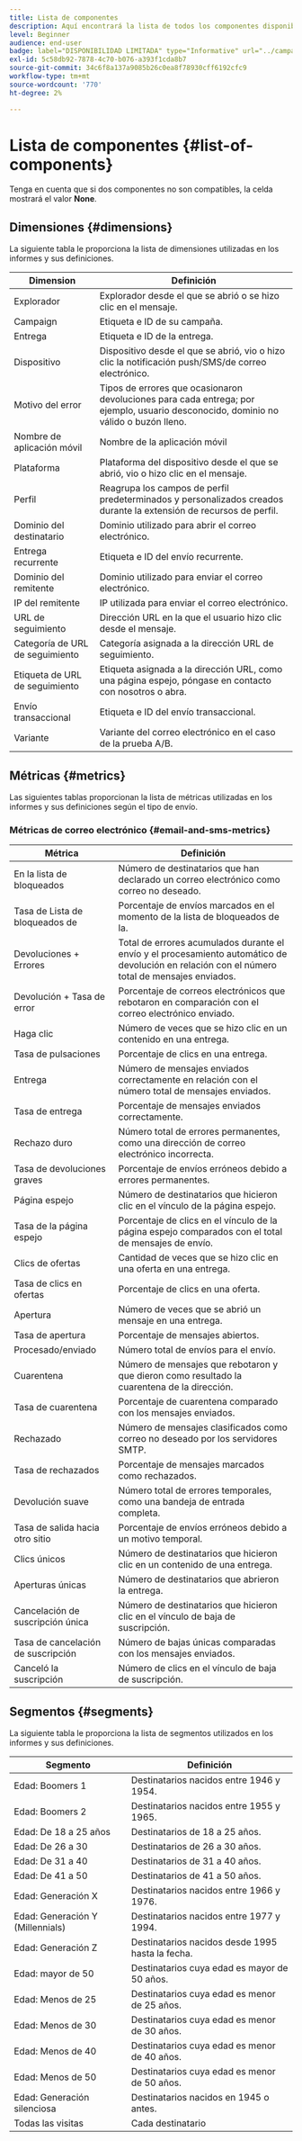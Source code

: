 ```yaml
---
title: Lista de componentes
description: Aquí encontrará la lista de todos los componentes disponibles en     Informes dinámicos, así como sus definiciones.
level: Beginner
audience: end-user
badge: label="DISPONIBILIDAD LIMITADA" type="Informative" url="../campaign-standard-migration-home.md" tooltip="Restringido a usuarios migrados por el Campaign Standard"
exl-id: 5c58db92-7878-4c70-b076-a393f1cda8b7
source-git-commit: 34c6f8a137a9085b26c0ea8f78930cff6192cfc9
workflow-type: tm+mt
source-wordcount: '770'
ht-degree: 2%

---
```


# Lista de componentes {#list-of-components}

Tenga en cuenta que si dos componentes no son compatibles, la celda mostrará el valor **None**.

## Dimensiones {#dimensions}

La siguiente tabla le proporciona la lista de dimensiones utilizadas en los informes y sus definiciones.

<table> 
 <thead> 
  <tr> 
   <th> Dimension<br/> </th> 
   <th> Definición <br/> </th> 
  </tr> 
 </thead> 
 <tbody> 
  <tr> 
   <td> Explorador<br/> </td> 
   <td> Explorador desde el que se abrió o se hizo clic en el mensaje.<br/> </td> 
  </tr> 
  <tr> 
   <td> Campaign<br/> </td> 
   <td> Etiqueta e ID de su campaña.<br/> </td> 
  </tr> 
  <tr> 
   <td> Entrega<br/> </td> 
   <td> Etiqueta e ID de la entrega.<br/> </td> 
  </tr> 
  <tr> 
   <td> Dispositivo<br/> </td> 
   <td> Dispositivo desde el que se abrió, vio o hizo clic la notificación push/SMS/de correo electrónico.<br/> </td> 
  </tr> 
  <tr> 
   <td> Motivo del error <br/> </td> 
   <td> Tipos de errores que ocasionaron devoluciones para cada entrega; por ejemplo, usuario desconocido, dominio no válido o buzón lleno.<br/> </td> 
  </tr> 
  <tr> 
   <td> Nombre de aplicación móvil<br/> </td> 
   <td> Nombre de la aplicación móvil <br/> </td> 
  </tr>
  <tr> 
   <td> Plataforma<br/> </td> 
   <td> Plataforma del dispositivo desde el que se abrió, vio o hizo clic en el mensaje.<br/> </td> 
  </tr> 
  <tr> 
   <td> Perfil <br/> </td> 
   <td> Reagrupa los campos de perfil predeterminados y personalizados creados durante la extensión de recursos de perfil.<br/> </td> 
  </tr> 
  <tr> 
   <td> Dominio del destinatario <br/> </td> 
   <td> Dominio utilizado para abrir el correo electrónico.<br/> </td> 
  </tr> 
  <tr> 
   <td> Entrega recurrente<br/> </td> 
   <td> Etiqueta e ID del envío recurrente.<br/> </td> 
  </tr> 
  <tr> 
   <td> Dominio del remitente<br/> </td> 
   <td> Dominio utilizado para enviar el correo electrónico.<br/> </td> 
  </tr> 
  <tr> 
   <td> IP del remitente <br/> </td> 
   <td> IP utilizada para enviar el correo electrónico.<br/> </td> 
  </tr> 
  <tr> 
   <td> URL de seguimiento <br/> </td> 
   <td> Dirección URL en la que el usuario hizo clic desde el mensaje.<br/> </td> 
  </tr> 
  <tr> 
   <td> Categoría de URL de seguimiento <br/> </td> 
   <td> Categoría asignada a la dirección URL de seguimiento.<br/> </td> 
  </tr> 
  <tr> 
   <td> Etiqueta de URL de seguimiento <br/> </td> 
   <td> Etiqueta asignada a la dirección URL, como una página espejo, póngase en contacto con nosotros o abra.<br/> </td> 
  </tr> 
  <tr> 
   <td> Envío transaccional<br/> </td> 
   <td> Etiqueta e ID del envío transaccional.<br/> </td> 
  </tr> 
  <tr> 
   <td> Variante<br/> </td> 
   <td> Variante del correo electrónico en el caso de la prueba A/B.<br/> </td> 
  </tr> 
 </tbody> 
</table>

## Métricas {#metrics}

Las siguientes tablas proporcionan la lista de métricas utilizadas en los informes y sus definiciones según el tipo de envío.

### Métricas de correo electrónico {#email-and-sms-metrics}

<table> 
 <thead> 
  <tr> 
   <th> Métrica <br/> </th> 
   <th> Definición <br/> </th> 
  </tr> 
 </thead> 
 <tbody> 
  <tr> 
   <td> En la lista de bloqueados <br/> </td> 
   <td> Número de destinatarios que han declarado un correo electrónico como correo no deseado.<br/> </td> 
  </tr> 
  <tr> 
   <td> Tasa de Lista de bloqueados de<br/> </td> 
   <td> Porcentaje de envíos marcados en el momento de la lista de bloqueados de la.<br/> </td> 
  </tr> 
  <tr> 
   <td> Devoluciones + Errores<br/> </td> 
   <td> Total de errores acumulados durante el envío y el procesamiento automático de devolución en relación con el número total de mensajes enviados.<br/> </td> 
  </tr> 
  <tr> 
   <td> Devolución + Tasa de error <br/> </td> 
   <td> Porcentaje de correos electrónicos que rebotaron en comparación con el correo electrónico enviado.<br/> </td> 
  </tr> 
  <tr> 
   <td> Haga clic<br/> </td> 
   <td> Número de veces que se hizo clic en un contenido en una entrega.<br/> </td> 
  </tr> 
  <tr> 
   <td> Tasa de pulsaciones<br/> </td> 
   <td> Porcentaje de clics en una entrega.<br/> </td> 
  </tr> 
  <tr> 
   <td> Entrega<br/> </td> 
   <td> Número de mensajes enviados correctamente en relación con el número total de mensajes enviados.<br/> </td> 
  </tr> 
  <tr> 
   <td> Tasa de entrega <br/> </td> 
   <td> Porcentaje de mensajes enviados correctamente.<br/> </td> 
  </tr> 
  <tr> 
   <td> Rechazo duro<br/> </td> 
   <td> Número total de errores permanentes, como una dirección de correo electrónico incorrecta.<br/> </td> 
  </tr> 
  <tr> 
   <td> Tasa de devoluciones graves <br/> </td> 
   <td> Porcentaje de envíos erróneos debido a errores permanentes.<br/> </td> 
  </tr> 
  <tr> 
   <td> Página espejo<br/> </td> 
   <td> Número de destinatarios que hicieron clic en el vínculo de la página espejo.<br/> </td> 
  </tr> 
  <tr> 
   <td> Tasa de la página espejo <br/> </td> 
   <td> Porcentaje de clics en el vínculo de la página espejo comparados con el total de mensajes de envío.<br/> </td> 
  </tr> 
  <tr> 
   <td> Clics de ofertas<br/> </td> 
   <td> Cantidad de veces que se hizo clic en una oferta en una entrega.<br/> </td> 
  </tr> 
  <tr> 
   <td> Tasa de clics en ofertas<br/> </td> 
   <td> Porcentaje de clics en una oferta.<br/> </td> 
  </tr> 
  <tr> 
   <td> Apertura<br/> </td> 
   <td> Número de veces que se abrió un mensaje en una entrega.<br/> </td> 
  </tr> 
  <tr> 
   <td> Tasa de apertura<br/> </td> 
   <td> Porcentaje de mensajes abiertos.<br/> </td> 
  </tr> 
  <tr> 
   <td> Procesado/enviado<br/> </td> 
   <td> Número total de envíos para el envío.<br/> </td> 
  </tr> 
  <tr> 
   <td> Cuarentena<br/> </td> 
   <td> Número de mensajes que rebotaron y que dieron como resultado la cuarentena de la dirección.<br/> </td> 
  </tr> 
  <tr> 
   <td> Tasa de cuarentena<br/> </td> 
   <td> Porcentaje de cuarentena comparado con los mensajes enviados.<br/> </td> 
  </tr> 
  <tr> 
   <td> Rechazado<br/> </td> 
   <td> Número de mensajes clasificados como correo no deseado por los servidores SMTP.<br/> </td> 
  </tr> 
  <tr> 
   <td> Tasa de rechazados<br/> </td> 
   <td> Porcentaje de mensajes marcados como rechazados.<br/> </td> 
  </tr> 
  <tr> 
   <td> Devolución suave<br/> </td> 
   <td> Número total de errores temporales, como una bandeja de entrada completa.<br/> </td> 
  </tr> 
  <tr> 
   <td> Tasa de salida hacia otro sitio <br/> </td> 
   <td> Porcentaje de envíos erróneos debido a un motivo temporal.<br/> </td> 
  </tr> 
  <tr> 
   <td> Clics únicos<br/> </td> 
   <td> Número de destinatarios que hicieron clic en un contenido de una entrega.<br/> </td> 
  </tr> 
  <tr> 
   <td> Aperturas únicas<br/> </td> 
   <td> Número de destinatarios que abrieron la entrega.<br/> </td> 
  </tr> 
  <tr> 
   <td> Cancelación de suscripción única<br/> </td> 
   <td> Número de destinatarios que hicieron clic en el vínculo de baja de suscripción.<br/> </td> 
  </tr> 
  <tr> 
   <td> Tasa de cancelación de suscripción<br/> </td> 
   <td> Número de bajas únicas comparadas con los mensajes enviados.<br/> </td> 
  </tr> 
  <tr> 
   <td> Canceló la suscripción<br/> </td> 
   <td> Número de clics en el vínculo de baja de suscripción.<br/> </td> 
  </tr> 
 </tbody> 
</table>

<!--
### Push notification metrics {#push-notification-metrics}

<table> 
 <thead> 
  <tr> 
   <th> Metric<br/> </th> 
   <th> Definition<br/> </th> 
  </tr> 
 </thead> 
 <tbody> 
  <tr> 
   <td> Bounces + Errors<br/> </td> 
   <td> Total of errors cumulated during delivery in relation to the total number of sent messages, e.g. errors from MCPNS or provider.<br/> </td> 
  </tr> 
  <tr> 
   <td> Bounce + Error rate<br/> </td> 
   <td> Percentage of push notifications that bounced compared to push notifications sent.<br/> </td> 
  </tr> 
  <tr> 
   <td> Click<br/> </td> 
   <td> Number of times a push notification has been delivered to the device and clicked on by the user. The user either wanted to view the notification, which will then be moved to Push Open tracking, or dismiss it.<br/> </td> 
  </tr> 
  <tr> 
   <td> Click through rate<br/> </td> 
   <td> Percentage of users who interacted with the push notification.<br/> </td> 
  </tr> 
  <tr> 
   <td> Delivered<br/> </td> 
   <td> Number of push notifications successfully sent, in relation to the total number of sent push notifications.<br/> </td> 
  </tr> 
  <tr> 
   <td> Delivered rate<br/> </td> 
   <td> Percentage of push notifications successfully sent.<br/> </td> 
  </tr> 
  <tr> 
   <td> Impressions<br/> </td> 
   <td> Number of times a push notification has been delivered to the device and left untouched in the notification center. In most cases, impressions number should be similar to the delivered number. This ensures that the device got the message and relayed that information back to the server.<br/> </td> 
  </tr> 
  <tr> 
   <td> Processed/sent<br/> </td> 
   <td> Total number of push notifications sent.<br/> </td> 
  </tr> 
  <tr> 
   <td> Open<br/> </td> 
   <td> Total number of push notifications delivered to the device and clicked on by users thus opening the app. This is similar to the Push Click except a Push Open will not be triggered if the notification was dismissed.<br/> </td> 
  </tr> 
  <tr> 
   <td> Open rate<br/> </td> 
   <td> Percentage of opened push notifications.<br/> </td> 
  </tr> 
  <tr> 
   <td> Unique clicks<br/> </td> 
   <td> Number of times a unique user interacts with the push notification, e.g. clicks on the notification or button.<br/> </td> 
  </tr> 
  <tr> 
   <td> Unique impressions<br/> </td> 
   <td> Number of impressions by recipient.<br/> </td> 
  </tr> 
  <tr> 
   <td> Unique Opens<br/> </td> 
   <td> Number of recipients who opened the delivery.<br/> </td> 
  </tr> 
 </tbody> 
</table>

### In-App metrics {#in-app-metrics}

<table> 
 <thead> 
  <tr> 
   <th> Metric<br/> </th> 
   <th> Definition<br/> </th> 
  </tr> 
 </thead> 
 <tbody> 
  <tr> 
   <td> Delivered<br/> </td> 
   <td> Total number of In-App messages delivered to the device by the service provider.<br/> </td> 
  </tr> 
  <tr> 
   <td> Impressions<br/> </td> 
   <td> Total of In-App messages seen by recipients depending on whether trigger criterion was met.<br/> </td> 
  </tr> 
  <tr> 
   <td> In-App clicks <br/> </td> 
   <td> Total number of recipients who clicked on Button 1 or Button 2.<br/> </td> 
  </tr> 
  <tr> 
   <td> In-App click through rate<br/> </td> 
   <td> Percentage of users who clicked on Button 1 or Button 2 compared to users who saw the message.<br/> </td> 
  </tr> 
  <tr> 
   <td> In-App dismissal<br/> </td> 
   <td> Total number of messages that recipients dismissed either by clicking the close button or auto-dismiss.<br/> </td> 
  </tr> 
  <tr> 
   <td> In-App dismissal rate<br/> </td> 
   <td> Percentage of In-App messages that recipients dismissed.<br/> </td> 
  </tr> 
  <tr> 
   <td> Processed/sent<br/> </td> 
   <td> Total number of In-App messages sent from Adobe Campaign as part of the delivery sent process.<br/> </td> 
  </tr> 
  <tr> 
   <td> Unique impressions<br/> </td> 
   <td> Number of impressions by a unique recipient.<br/> </td> 
  </tr> 
  <tr> 
   <td> Unique In-App clicks<br/> </td> 
   <td> Number of times recipients clicked on Button 1 or Button 2.<br/> </td> 
  </tr> 
  <tr> 
   <td> Unique In-App dismissals<br/> </td> 
   <td> Number of time recipients dismissed an In-App message.<br/> </td> 
  </tr> 
 </tbody> 
</table>
-->

## Segmentos {#segments}

La siguiente tabla le proporciona la lista de segmentos utilizados en los informes y sus definiciones.

<table> 
 <thead> 
  <tr> 
   <th> Segmento <br/> </th> 
   <th> Definición <br/> </th> 
  </tr> 
 </thead> 
 <tbody> 
  <tr> 
   <td> Edad: Boomers 1<br/> </td> 
   <td> Destinatarios nacidos entre 1946 y 1954.<br/> </td> 
  </tr> 
  <tr> 
   <td> Edad: Boomers 2<br/> </td> 
   <td> Destinatarios nacidos entre 1955 y 1965.<br/> </td> 
  </tr> 
  <tr> 
   <td> Edad: De 18 a 25 años<br/> </td> 
   <td> Destinatarios de 18 a 25 años.<br/> </td> 
  </tr> 
  <tr> 
   <td> Edad: De 26 a 30<br/> </td> 
   <td> Destinatarios de 26 a 30 años.<br/> </td> 
  </tr> 
  <tr> 
   <td> Edad: De 31 a 40<br/> </td> 
   <td> Destinatarios de 31 a 40 años.<br/> </td> 
  </tr> 
  <tr> 
   <td> Edad: De 41 a 50<br/> </td> 
   <td> Destinatarios de 41 a 50 años.<br/> </td> 
  </tr> 
  <tr> 
   <td> Edad: Generación X<br/> </td> 
   <td> Destinatarios nacidos entre 1966 y 1976.<br/> </td> 
  </tr> 
  <tr> 
   <td> Edad: Generación Y (Millennials)<br/> </td> 
   <td> Destinatarios nacidos entre 1977 y 1994.<br/> </td> 
  </tr> 
  <tr> 
   <td> Edad: Generación Z<br/> </td> 
   <td> Destinatarios nacidos desde 1995 hasta la fecha.<br/> </td> 
  </tr> 
  <tr> 
   <td> Edad: mayor de 50<br/> </td> 
   <td> Destinatarios cuya edad es mayor de 50 años.<br/> </td> 
  </tr> 
  <tr> 
   <td> Edad: Menos de 25<br/> </td> 
   <td> Destinatarios cuya edad es menor de 25 años.<br/> </td> 
  </tr> 
  <tr> 
   <td> Edad: Menos de 30<br/> </td> 
   <td> Destinatarios cuya edad es menor de 30 años.<br/> </td> 
  </tr> 
  <tr> 
   <td> Edad: Menos de 40<br/> </td> 
   <td> Destinatarios cuya edad es menor de 40 años.<br/> </td> 
  </tr> 
  <tr> 
   <td> Edad: Menos de 50<br/> </td> 
   <td> Destinatarios cuya edad es menor de 50 años.<br/> </td> 
  </tr> 
  <tr> 
   <td> Edad: Generación silenciosa<br/> </td> 
   <td> Destinatarios nacidos en 1945 o antes.<br/> </td> 
  </tr> 
  <tr> 
   <td> Todas las visitas<br/> </td> 
   <td> Cada destinatario<br/> </td> 
  </tr>
 </tbody> 
</table>

